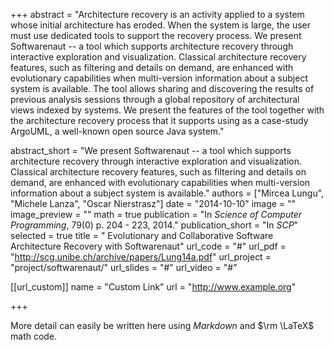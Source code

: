 +++
abstract = "Architecture recovery is an activity applied to a system whose initial architecture has eroded. When the system is large, the user must use dedicated tools to support the recovery process. We present Softwarenaut -- a tool which supports architecture recovery through interactive exploration and visualization. Classical architecture recovery features, such as filtering and details on demand, are enhanced with evolutionary capabilities when multi-version information about a subject system is available. The tool allows sharing and discovering the results of previous analysis sessions through a global repository of architectural views indexed by systems. We present the features of the tool together with the architecture recovery process that it supports using as a case-study ArgoUML, a well-known open source Java system."

abstract_short = "We present Softwarenaut -- a tool which supports architecture recovery through interactive exploration and visualization. Classical architecture recovery features, such as filtering and details on demand, are enhanced with evolutionary capabilities when multi-version information about a subject system is available."
authors = ["Mircea Lungu", "Michele Lanza", "Oscar Nierstrasz"]
date = "2014-10-10"
image = ""
image_preview = ""
math = true
publication = "In *Science of Computer Programming*, 79(0) p. 204 - 223, 2014."
publication_short = "In *SCP*"
selected = true
title = " Evolutionary and Collaborative Software Architecture Recovery with Softwarenaut"
url_code = "#"
url_pdf = "http://scg.unibe.ch/archive/papers/Lung14a.pdf"
url_project = "project/softwarenaut/"
url_slides = "#"
url_video = "#"

[[url_custom]]
name = "Custom Link"
url = "http://www.example.org"

+++

More detail can easily be written here using *Markdown* and $\rm \LaTeX$ math code.
